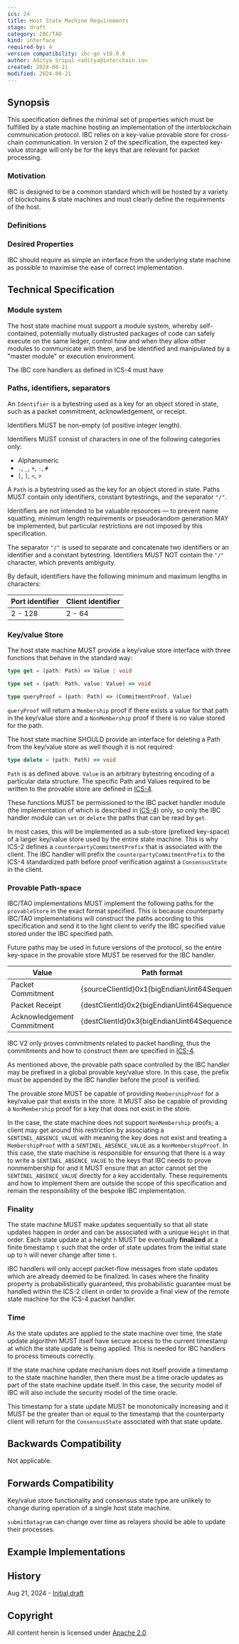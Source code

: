 ```yaml
---
ics: 24
title: Host State Machine Requirements
stage: draft
category: IBC/TAO
kind: interface
required-by: 4
version compatibility: ibc-go v10.0.0
author: Aditya Sripal <aditya@interchain.io>
created: 2024-08-21
modified: 2024-08-21
---
```


## Synopsis

This specification defines the minimal set of properties which must be fulfilled by a state machine hosting an implementation of the interblockchain communication protocol. IBC relies on a key-value provable store for cross-chain communication. In version 2 of the specification, the expected key-value storage will only be for the keys that are relevant for packet processing.

### Motivation

IBC is designed to be a common standard which will be hosted by a variety of blockchains & state machines and must clearly define the requirements of the host.

### Definitions

### Desired Properties

IBC should require as simple an interface from the underlying state machine as possible to maximise the ease of correct implementation.

## Technical Specification

### Module system

The host state machine must support a module system, whereby self-contained, potentially mutually distrusted packages of code can safely execute on the same ledger, control how and when they allow other modules to communicate with them, and be identified and manipulated by a "master module" or execution environment.

The IBC core handlers as defined in ICS-4 must have 

### Paths, identifiers, separators

An `Identifier` is a bytestring used as a key for an object stored in state, such as a packet commitment, acknowledgement, or receipt.

Identifiers MUST be non-empty (of positive integer length).

Identifiers MUST consist of characters in one of the following categories only:

- Alphanumeric
- `.`, `_`, `+`, `-`, `#`
- `[`, `]`, `<`, `>`

A `Path` is a bytestring used as the key for an object stored in state. Paths MUST contain only identifiers, constant bytestrings, and the separator `"/"`.

Identifiers are not intended to be valuable resources — to prevent name squatting, minimum length requirements or pseudorandom generation MAY be implemented, but particular restrictions are not imposed by this specification.

The separator `"/"` is used to separate and concatenate two identifiers or an identifier and a constant bytestring. Identifiers MUST NOT contain the `"/"` character, which prevents ambiguity.

By default, identifiers have the following minimum and maximum lengths in characters:

| Port identifier | Client identifier |
| --------------- | ----------------- |
| 2 - 128         | 2 - 64            |

### Key/value Store

The host state machine MUST provide a key/value store interface 
with three functions that behave in the standard way:

```typescript
type get = (path: Path) => Value | void
```

```typescript
type set = (path: Path, value: Value) => void
```

```typescript
type queryProof = (path: Path) => (CommitmentProof, Value)
```

`queryProof` will return a `Membership` proof if there exists a value for that path in the key/value store and a `NonMembership` proof if there is no value stored for the path.

The host state machine SHOULD provide an interface for deleting
a Path from the key/value store as well though it is not required:

```typescript
type delete = (path: Path) => void
```

`Path` is as defined above. `Value` is an arbitrary bytestring encoding of a particular data structure. The specific Path and Values required to be written to the provable store are defined in [ICS-4](../ics-004-packet-semantics/PACKET.md).

These functions MUST be permissioned to the IBC packet handler module (the implementation of which is described in [ICS-4](../ics-004-packet-semantics/PACKET_HANDLER.md)) only, so only the IBC handler module can `set` or `delete` the paths that can be read by `get`.

In most cases, this will be implemented as a sub-store (prefixed key-space) of a larger key/value store used by the entire state machine. This is why ICS-2 defines a `counterpartyCommitmentPrefix` that is associated with the client. The IBC handler will prefix the `counterpartyCommitmentPrefix` to the ICS-4 standardized path before proof verification against a `ConsensusState` in the client.

### Provable Path-space

IBC/TAO implementations MUST implement the following paths for the `provableStore` in the exact format specified. This is because counterparty IBC/TAO implementations will construct the paths according to this specification and send it to the light client to verify the IBC specified value stored under the IBC specified path.

Future paths may be used in future versions of the protocol, so the entire key-space in the provable store MUST be reserved for the IBC handler.

| Value                      | Path format                                  |
| -------------------------- | -------------------------------------------- |
| Packet Commitment          | {sourceClientId}0x1{bigEndianUint64Sequence} |
| Packet Receipt             | {destClientId}0x2{bigEndianUint64Sequence}   |
| Acknowledgement Commitment | {destClientId}0x3{bigEndianUint64Sequence}   |

IBC V2 only proves commitments related to packet handling, thus the commitments and how to construct them are specified in [ICS-4](../ics-004-packet-semantics/PACKET.md).

As mentioned above, the provable path space controlled by the IBC handler may be prefixed in a global provable key/value store. In this case, the prefix must be appended by the IBC handler before the proof is verified.

The provable store MUST be capable of providing `MembershipProof` for a key/value pair that exists in the store. It MUST also be capable of providing a `NonMembership` proof for a key that does not exist in the store.

In the case, the state machine does not support `NonMembership` proofs; a client may get around this restriction by associating a `SENTINEL_ABSENCE_VALUE` with meaning the key does not exist and treating a `MembershipProof` with a `SENTINEL_ABSENCE_VALUE` as a `NonMembershipProof`. In this case, the state machine is responsible for ensuring that there is a way to write a `SENTINEL_ABSENCE_VALUE` to the keys that IBC needs to prove nonmembership for and it MUST ensure that an actor cannot set the `SENTINEL_ABSENCE_VALUE` directly for a key accidentally. These requirements and how to implement them are outside the scope of this specification and remain the responsibility of the bespoke IBC implementation.

### Finality

The state machine MUST make updates sequentially so that all state updates happen in order and can be associated with a unique `Height` in that order. Each state update at a height `h` MUST be eventually **finalized** at a finite timestamp `t` such that the order of state updates from the initial state up to `h` will never change after time `t`.

IBC handlers will only accept packet-flow messages from state updates which are already deemed to be finalized. In cases where the finality property is probabilistically guaranteed, this probabilistic guarantee must be handled within the ICS-2 client in order to provide a final view of the remote state machine for the ICS-4 packet handler.

### Time

As the state updates are applied to the state machine over time, the state update algorithm MUST itself have secure access to the current timestamp at which the state update is being applied. This is needed for IBC handlers to process timeouts correctly.

If the state machine update mechanism does not itself provide a timestamp to the state machine handler, then there must be a time oracle updates as part of the state machine update itself. In this case, the security model of IBC will also include the security model of the time oracle.

This timestamp for a state update MUST be monotonically increasing and it MUST be the greater than or equal to the timestamp that the counterparty client will return for the `ConsensusState` associated with that state update.

## Backwards Compatibility

Not applicable.

## Forwards Compatibility

Key/value store functionality and consensus state type are unlikely to change during operation of a single host state machine.

`submitDatagram` can change over time as relayers should be able to update their processes.

## Example Implementations

## History

Aug 21, 2024 - [Initial draft](https://github.com/cosmos/ibc/pull/1144)

## Copyright

All content herein is licensed under [Apache 2.0](https://www.apache.org/licenses/LICENSE-2.0).
